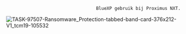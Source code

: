                                       BlueXP gebruik bij Proximus NXT.

![TASK-97507-Ransomware_Protection-tabbed-band-card-376x212-V1_tcm19-105532](https://github.com/user-attachments/assets/f1e4f261-c0fc-46da-9364-7aaac985fa52)
